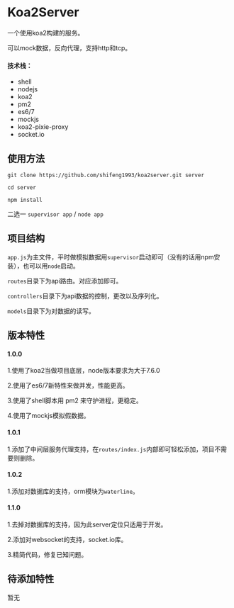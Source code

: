 # Koa2Server
一个使用koa2构建的服务。

可以mock数据，反向代理，支持http和tcp。
#### 技术栈：
- shell
- nodejs
- koa2
- pm2
- es6/7
- mockjs
- koa2-pixie-proxy
- socket.io

## 使用方法

`git clone https://github.com/shifeng1993/koa2server.git server`

`cd server`

`npm install`

二选一
`supervisor app` / `node app`

## 项目结构
`app.js`为主文件，平时做模拟数据用`supervisor`启动即可（没有的话用npm安装），也可以用`node`启动。

`routes`目录下为api路由。对应添加即可。

`controllers`目录下为api数据的控制，更改以及序列化。

`models`目录下为对数据的读写。

## 版本特性
#### 1.0.0
1.使用了koa2当做项目底层，node版本要求为大于7.6.0

2.使用了es6/7新特性来做并发，性能更高。

3.使用了shell脚本用 pm2 来守护进程，更稳定。

4.使用了mockjs模拟假数据。

#### 1.0.1
1.添加了中间层服务代理支持，在`routes/index.js`内部即可轻松添加，项目不需要则删除。

#### 1.0.2
1.添加对数据库的支持，orm模块为`waterline`。

#### 1.1.0
1.去掉对数据库的支持，因为此server定位只适用于开发。

2.添加对websocket的支持，socket.io库。

3.精简代码，修复已知问题。
## 待添加特性
暂无



